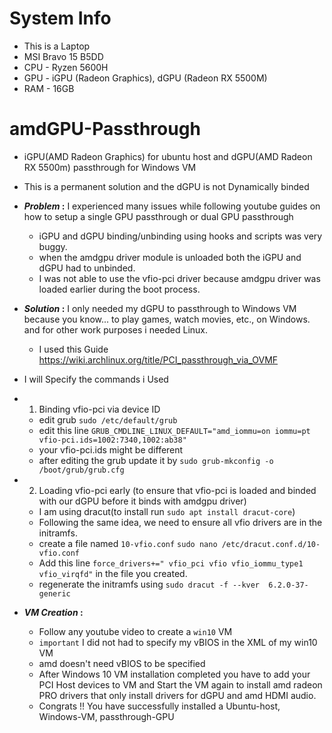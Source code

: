 # System Info
  - This is a Laptop
  - MSI Bravo 15 B5DD
  - CPU - Ryzen 5600H
  - GPU - iGPU (Radeon Graphics), dGPU (Radeon RX 5500M)
  - RAM - 16GB

# amdGPU-Passthrough
- iGPU(AMD Radeon Graphics) for ubuntu host and dGPU(AMD Radeon RX 5500m) passthrough for Windows VM

- This is a permanent solution and the dGPU is not Dynamically binded
- ***Problem* :** I experienced many issues while following youtube guides on how to setup a single GPU passthrough or dual GPU passthrough
  - iGPU and dGPU binding/unbinding using hooks and scripts was very buggy.
  - when the amdgpu driver module is unloaded both the iGPU and dGPU had to unbinded.
  - I was not able to use the vfio-pci driver because amdgpu driver was loaded earlier during the boot process.
- ***Solution* :** I only needed my dGPU to passthrough to Windows VM because you know... to play games, watch movies, etc., on Windows. and for other work purposes i needed Linux.
  - I used this Guide https://wiki.archlinux.org/title/PCI_passthrough_via_OVMF

- I will Specify the commands i Used
- 1. Binding vfio-pci via device ID
  - edit grub `sudo /etc/default/grub`
  - edit this line `GRUB_CMDLINE_LINUX_DEFAULT="amd_iommu=on iommu=pt vfio-pci.ids=1002:7340,1002:ab38"`
  - your vfio-pci.ids might be different
  - after editing the grub update it by `sudo grub-mkconfig -o /boot/grub/grub.cfg`
- 2. Loading vfio-pci early (to ensure that vfio-pci is loaded and binded with our dGPU before it binds with amdgpu driver)
  - I am using dracut(to install run `sudo apt install dracut-core`)
  - Following the same idea, we need to ensure all vfio drivers are in the initramfs.
  - create a file named `10-vfio.conf` `sudo nano /etc/dracut.conf.d/10-vfio.conf`
  - Add this line `force_drivers+=" vfio_pci vfio vfio_iommu_type1 vfio_virqfd"` in the file you created.
  - regenerate the initramfs using `sudo dracut -f --kver  6.2.0-37-generic`

- ***VM Creation* :**
  - Follow any youtube video to create a `win10` VM
  - `important` I did not had to specify my vBIOS in the XML of my win10 VM
  - amd doesn't need vBIOS to be specified
  - After Windows 10 VM installation completed you have to add your PCI Host devices to VM and Start the VM again to install amd radeon PRO drivers that only install drivers for dGPU and amd HDMI audio.
  - Congrats !! You have successfully installed a Ubuntu-host, Windows-VM, passthrough-GPU  
